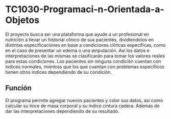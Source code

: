 # TC1030-Programaci-n-Orientada-a-Objetos

El proyecto busca ser una plataforma que ayude a un profesional en nutrición a llevar un historial clínico de sus pacientes, dividiendolos en distintas especificaciones en base a condiciones clínicas específicas, como en el caso de presentar un edema o una amputación. Así los datos e interpretaciones de las mismas se clasificarán para tomar los valores reales para estas condiciones. Los pacientes sin ninguna condición cuentan con indices normales, mientras que los que cuentan con problemas específicos tienen otros índices dependiendo de su condición. 

## Función 
El programa permite agregar nuevos pacientes y color sus datos, así como calcular su ínice de masa corporal y su índice cintura cadera. Además de dar las interpretaciones dependiendo de su resultado. 
